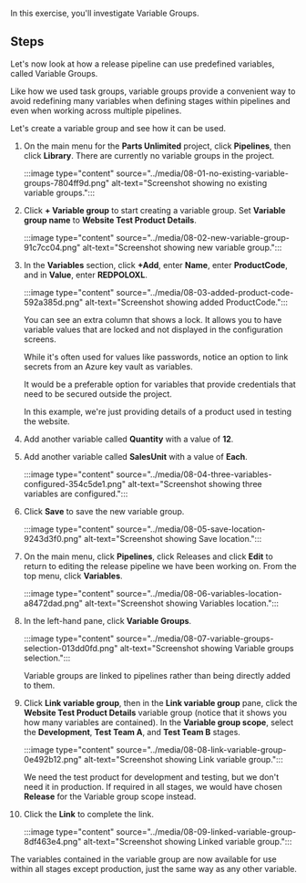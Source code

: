 In this exercise, you'll investigate Variable Groups.

## Steps

Let's now look at how a release pipeline can use predefined variables, called Variable Groups.

Like how we used task groups, variable groups provide a convenient way to avoid redefining many variables when defining stages within pipelines and even when working across multiple pipelines.

Let's create a variable group and see how it can be used.

1.  On the main menu for the **Parts Unlimited** project, click **Pipelines**, then click **Library**. There are currently no variable groups in the project.

    :::image type="content" source="../media/08-01-no-existing-variable-groups-7804ff9d.png" alt-text="Screenshot showing no existing variable groups.":::


2.  Click **+ Variable group** to start creating a variable group. Set **Variable group name** to **Website Test Product Details**.

    :::image type="content" source="../media/08-02-new-variable-group-91c7cc04.png" alt-text="Screenshot showing new variable group.":::


3.  In the **Variables** section, click **+Add**, enter **Name**, enter **ProductCode**, and in **Value**, enter **REDPOLOXL**.

    :::image type="content" source="../media/08-03-added-product-code-592a385d.png" alt-text="Screenshot showing added ProductCode.":::


    You can see an extra column that shows a lock. It allows you to have variable values that are locked and not displayed in the configuration screens.

    While it's often used for values like passwords, notice an option to link secrets from an Azure key vault as variables.

    It would be a preferable option for variables that provide credentials that need to be secured outside the project.

    In this example, we're just providing details of a product used in testing the website.

4.  Add another variable called **Quantity** with a value of **12**.
5.  Add another variable called **SalesUnit** with a value of **Each**.

    :::image type="content" source="../media/08-04-three-variables-configured-354c5de1.png" alt-text="Screenshot showing three variables are configured.":::


6.  Click **Save** to save the new variable group.

    :::image type="content" source="../media/08-05-save-location-9243d3f0.png" alt-text="Screenshot showing Save location.":::


7.  On the main menu, click **Pipelines**, click Releases and click **Edit** to return to editing the release pipeline we have been working on. From the top menu, click **Variables**.

    :::image type="content" source="../media/08-06-variables-location-a8472dad.png" alt-text="Screenshot showing Variables location.":::


8.  In the left-hand pane, click **Variable Groups**.

    :::image type="content" source="../media/08-07-variable-groups-selection-013dd0fd.png" alt-text="Screenshot showing Variable groups selection.":::


    Variable groups are linked to pipelines rather than being directly added to them.

9.  Click **Link variable group**, then in the **Link variable group** pane, click the **Website Test Product Details** variable group (notice that it shows you how many variables are contained). In the **Variable group scope**, select the **Development**, **Test Team A**, and **Test Team B** stages.

    :::image type="content" source="../media/08-08-link-variable-group-0e492b12.png" alt-text="Screenshot showing Link variable group.":::


    We need the test product for development and testing, but we don't need it in production. If required in all stages, we would have chosen **Release** for the Variable group scope instead.

10. Click the **Link** to complete the link.

    :::image type="content" source="../media/08-09-linked-variable-group-8df463e4.png" alt-text="Screenshot showing Linked variable group.":::


The variables contained in the variable group are now available for use within all stages except production, just the same way as any other variable.
